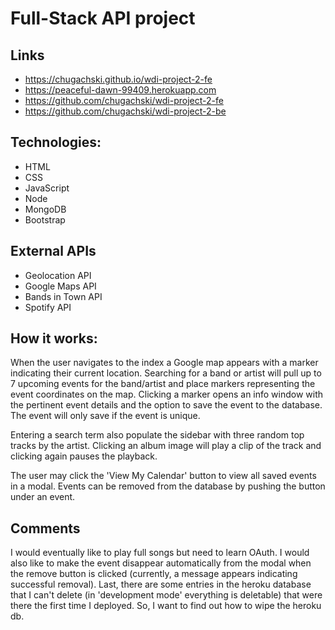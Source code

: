 # Full-Stack API project

## Links
 * https://chugachski.github.io/wdi-project-2-fe
 * https://peaceful-dawn-99409.herokuapp.com
 * https://github.com/chugachski/wdi-project-2-fe
 * https://github.com/chugachski/wdi-project-2-be

## Technologies:
 * HTML
 * CSS
 * JavaScript
 * Node
 * MongoDB
 * Bootstrap

## External APIs
* Geolocation API
* Google Maps API
* Bands in Town API
* Spotify API

## How it works:
When the user navigates to the index a Google map appears with a marker indicating their current location. Searching for a band or artist will pull up to 7 upcoming events for the band/artist and place markers representing the event coordinates on the map. Clicking a marker opens an info window with the pertinent event details and the option to save the event to the database. The event will only save if the event is unique.

Entering a search term also populate the sidebar with three random top tracks by the artist. Clicking an album image will play a clip of the track and clicking again pauses the playback.

The user may click the 'View My Calendar' button to view all saved events in a modal. Events can be removed from the database by pushing the button under an event.

## Comments
I would eventually like to play full songs but need to learn OAuth. I would also like to make the event disappear automatically from the modal when the remove button is clicked (currently, a message appears indicating successful removal). Last, there are some entries in the heroku database that I can't delete (in 'development mode' everything is deletable) that were there the first time I deployed. So, I want to find out how to wipe the heroku db.
